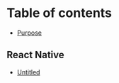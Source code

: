 # Table of contents

* [Purpose](README.md)

## React Native

* [Untitled](react-native/untitled.md)


